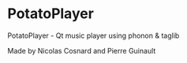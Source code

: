 PotatoPlayer
======

PotatoPlayer - Qt music player using phonon &amp; taglib

Made by Nicolas Cosnard and Pierre Guinault
